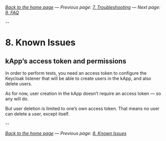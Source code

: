 _[Back to the home page](../README.md)
— Previous page: [7. Troubleshooting](./Troubleshooting.md)
— Next page: [9. FAQ](./FAQ.md)_

--

# 8. Known Issues


## kApp’s access token and permissions


In order to perform tests, you need an access token
to configure the Keycloak listener that will be
able to create users in the kApp, 
and also delete users.

As for now, user creation in the kApp doesn’t
require an access token — so any will do.

But user deletion is limited to one’s own access
token. That means no user can delete a user, except
itself.


--


_[Back to the home page](../README.md)
— Previous page: [8. Known Issues](./Known_Issues.md)_
